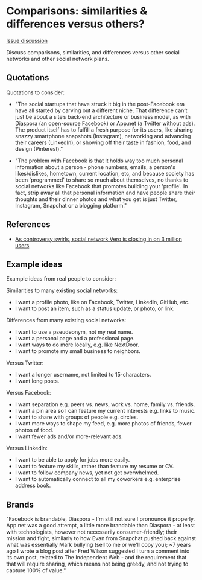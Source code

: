 # Comparisons: similarities & differences versus others?

[Issue discussion](https://github.com/joelparkerhenderson/social_network_plan/issues/4)

Discuss comparisons, similarities, and differences versus other social networks and other social network plans.


## Quotations

Quotations to consider:

* "The social startups that have struck it big in the post-Facebook era have all started by carving out a different niche. That difference can’t just be about a site’s back-end architecture or business model, as with Diaspora (an open-source Facebook) or App.net (a Twitter without ads). The product itself has to fulfill a fresh purpose for its users, like sharing snazzy smartphone snapshots (Instagram), networking and advancing their careers (LinkedIn), or showing off their taste in fashion, food, and design (Pinterest)."

* "The problem with Facebook is that it holds way too much personal information about a person - phone numbers, emails, a person's likes/dislikes, hometown, current location, etc, and because society has been 'programmed' to share so much about themselves, no thanks to social networks like Facebook that promotes building your 'profile'. In fact, strip away all that personal information and have people share their thoughts and their dinner photos and what you get is just Twitter, Instagram, Snapchat or a blogging platform."


## References

* [As controversy swirls, social network Vero is closing in on 3 million users](https://www.theverge.com/2018/3/2/17067610/vero-social-media-ayman-hariri-downloads)


## Example ideas

Example ideas from real people to consider:

Similarities to many existing social networks:

* I want a profile photo, like on Facebook, Twitter, LinkedIn, GitHub, etc.
* I want to post an item, such as a status update, or photo, or link.

Differences from many existing social networks:

* I want to use a pseudeonym, not my real name.
* I want a personal page and a professional page.
* I want ways to do more locally, e.g. like NextDoor.
* I want to promote my small business to neighbors.

Versus Twitter:

* I want a longer username, not limited to 15-characters.
* I want long posts.

Versus Facebook:

* I want separation e.g. peers vs. news, work vs. home, family vs. friends.
* I want a pin area so I can feature my current interests e.g. links to music.
* I want to share with groups of people e.g. circles.
* I want more ways to shape my feed, e.g. more photos of friends, fewer photos of food.
* I want fewer ads and/or more-relevant ads.

Versus LinkedIn:

* I want to be able to apply for jobs more easily.
* I want to feature my skills, rather than feature my resume or CV.
* I want to follow company news, yet not get overwhelmed.
* I want to automatically connect to all my coworkers e.g. enterprise address book.


## Brands

"Facebook is brandable, Diaspora - I'm still not sure I pronounce it properly. App.net was a good attempt, a little more brandable than Diaspora - at least with technologists, however not necessarily consumer-friendly; their mission and fight, similarly to how Evan from Snapchat pushed back against what was essentially Mark bullying (sell to me or we'll copy you); ~7 years ago I wrote a blog post after Fred Wilson suggested I turn a comment into its own post, related to The Independent Web - and the requirement that that will require sharing, which means not being greedy, and not trying to capture 100% of value."

